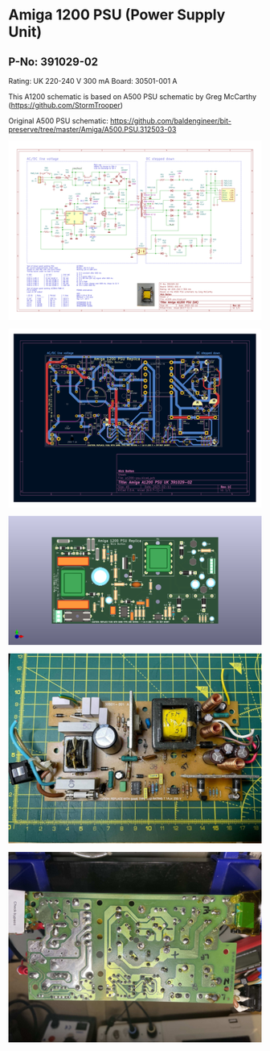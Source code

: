# Amiga 1200 PSU (Power Supply Unit)

## P-No: 391029-02

Rating: UK 220-240 V 300 mA
Board: 30501-001 A

This A1200 schematic is based on A500 PSU schematic by Greg McCarthy (https://github.com/StormTrooper)

Original A500 PSU schematic: https://github.com/baldengineer/bit-preserve/tree/master/Amiga/A500.PSU.312503-03

![Amiga A1200 PSU schematic](https://raw.githubusercontent.com/nbolton/amiga/156116385d443d4f591357e194c68c396d0bd783/hardware/a1200-psu/a1200-psu.png)

![Amiga A1200 PSU PCB](https://raw.githubusercontent.com/nbolton/amiga/156116385d443d4f591357e194c68c396d0bd783/hardware/a1200-psu/a1200-psu-pcb.png)

![Amiga A1200 PSU PCB 3D](https://raw.githubusercontent.com/nbolton/amiga/156116385d443d4f591357e194c68c396d0bd783/hardware/a1200-psu/a1200-psu-pcb-3d.png)

![Amiga A1200 PSU photo front](https://github.com/nbolton/amiga/blob/main/hardware/a1200-psu/a1200-psu-pcb-front.jpg?raw=true)

![Amiga A1200 PSU photo back](https://github.com/nbolton/amiga/blob/main/hardware/a1200-psu/a1200-psu-pcb-back.jpg?raw=true)
